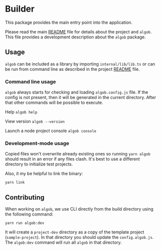 # Builder

This package provides the main entry point into the application.

Please read the main [README](../../README.md) file for details about the project and `algob`. This file provides a development description about the `algob` package.

## Usage


`algob` can be included as a library by importing `internal/lib/lib.ts` or can be run from command line as described in the project [README](../../README.md) file.

### Command line usage

`algob` always starts for checking and loading `algob.config.js` file.
If the config is not present, then it will be generated in the current directory.
After that other commands will be possible to execute.

Help
`algob help`

View version
`algob --version`

Launch a node project console
`algob console`

### Development-mode usage

Copied files won't overwrite already existing ones so running `yarn algob` should result in an error if any files clash.
It's best to use a different directory to initialize test projects.

Also, it my be helpful to link the binary:

    yarn link

## Contributing

When working on `algob`, we use CLI directly from the build directory using the following command:

    yarn run algob:dev

It will create a `project-dev` directory as a copy of the template project (`sample-project`).
In that directory you should update the `config.algob.js`. The `algob:dev` command will run all `algob` in that directory.

